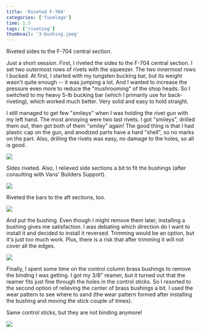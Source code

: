 ```yaml
---
title: 'Riveted F-704'
categories: ['fuselage']
time: 1.5
tags: ['riveting']
thumbnail: '3-bushing.jpeg'
---
```


Riveted sides to the F-704 central section.

<!-- more -->

Just a short session. First, I riveted the sides to the F-704 central section. I set two outermost rows of rivets with the squeezer. The two innermost rows I bucked. At first, I started with my tungsten bucking bar, but its weight wasn't quite enough -- it was jumping a lot. And I wanted to increase the pressure even more to reduce the "mushrooming" of the shop heads. So I switched to my heavy 5-lb bucking bar (which I primarily use for back-riveting), which worked much better. Very solid and easy to hold straight.

I still managed to get few "smileys" when I was holding the rivet gun with my left hand. The most annoying were two last rivets. I got "smileys", drilled them out, then got both of them "smiley" again! The good thing is that I had plastic cap on the gun, and anodized parts have a hard "shell", so no marks on the part. Also, drilling the rivets was easy, no damage to the holes, so all is good.

![](0-heavy-bar.jpeg)

Sides riveted. Also, I relieved side sections a bit to fit the bushings (after consulting with Vans' Builders Support).

![](1-side-riveted.jpeg)

Riveted the bars to the aft sections, too.

![](2-bars-riveted.jpeg)

And put the bushing. Even though I might remove them later, installing a bushing gives me satisfaction. I was debating which direction do I want to install it and decided to install it reversed. Trimming would be an option, but it's just too much work. Plus, there is a risk that after trimming it will not cover all the edges.

![](3-bushing.jpeg)

Finally, I spent some time on the control column brass bushings to remove the binding I was getting. I got my 3/8" reamer, but it turned out that the reamer fits just fine through the holes in the control sticks. So I resorted to the second option of relieving the center of brass bushings a bit. I used the wear pattern to see where to sand (the wear pattern formed after installing the bushing and moving the stick couple of times).

Same control sticks, but they are not binding anymore!

![](4-control-sticks.jpeg)

